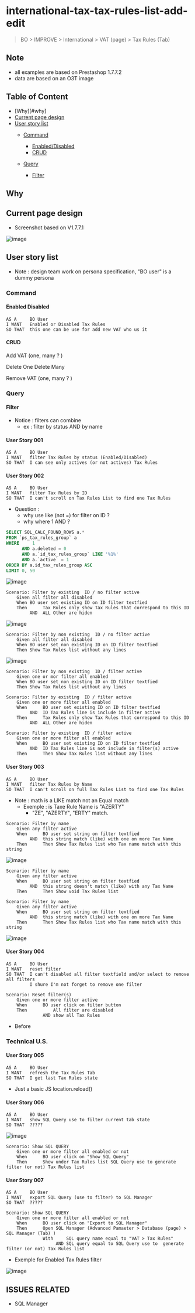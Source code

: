 # international-tax-tax-rules-list-add-edit 


> BO > IMPROVE > International > VAT (page) > Tax Rules (Tab) 

## Note 
* all examples are based on Prestashop 1.7.7.2 
* data are based on an O3T image 

## Table of Content 
* [Why][#why]
* [Current page design](#current-page-design)
* [User story list ](#user-story-list) 
   * [Command](#command) 
      * [Enabled/Disabled](#enabled-disabled)  
      * [CRUD](#crud) 

   * [Query](#query)
      * [Filter](#filter) 

## Why 


## Current page design 
* Screenshot based on V1.7.7.1
 
![image](https://user-images.githubusercontent.com/79218263/110769969-0f942780-8259-11eb-9559-57aea9d9348d.png)


## User story list 
* Note : design team work on persona specification, "BO user" is a dummy persona 

### Command 
#### Enabled Disabled  
```
AS A     BO User 
I WANT   Enabled or Disabled Tax Rules     
SO THAT  this one can be use for add new VAT who us it 

```


#### CRUD 


Add VAT (one, many ? ) 



Delete One 
Delete Many

Remove VAT (one, many ? ) 

### Query 
#### Filter 
* Notice : filters can combine
  * ex : filter by status AND by name
     
#### User Story 001 
   

```
AS A     BO User 
I WANT   filter Tax Rules by status (Enabled/Disabled)    
SO THAT  I can see only actives (or not actives) Tax Rules 
```

#### User Story 002 
```
AS A     BO User 
I WANT   filter Tax Rules by ID    
SO THAT  I can't scroll on Tax Rules List to find one Tax Rules  
```
  
* Question  : 
   * why use like (not =) for filter on ID ? 
   * why where 1 AND ? 
```sql 
SELECT SQL_CALC_FOUND_ROWS a.* 
FROM `ps_tax_rules_group` a 
WHERE     1 
      AND a.deleted = 0 
      AND a.`id_tax_rules_group` LIKE '%1%' 
      AND a.`active` = 1 
ORDER BY a.id_tax_rules_group ASC 
LIMIT 0, 50
```

![image](https://user-images.githubusercontent.com/79218263/110779979-7a972b80-8264-11eb-9881-1dce1538d0a0.png)




```
Scenario: Filter by existing  ID / no filter active  
    Given all filter all disabled 
    When BO user set existing ID on ID filter textfied 
    Then      Tax Rules only show Tax Rules that correspond to this ID
         AND  ALL Other are hiden
```
![image](https://user-images.githubusercontent.com/79218263/110777152-19218d80-8261-11eb-9382-4c570419ab55.png)


```
Scenario: Filter by non existing  ID / no filter active 
    Given all filter all disabled 
    When BO user set non existing ID on ID filter textfied 
    Then Show Tax Rules list without any lines 
```         
![image](https://user-images.githubusercontent.com/79218263/110776099-f773d680-825f-11eb-8d10-342b787d58e8.png)


```
Scenario: Filter by non existing  ID / filter active  
    Given one or mor filter all enabled 
    When BO user set non existing ID on ID filter textfied 
    Then Show Tax Rules list without any lines  
```

```
Scenario: Filter by existing  ID / filter active  
    Given one or more filter all enabled 
    When      BO user set existing ID on ID filter textfied 
         AND  ID Tax Rules line is include in filter active
    Then      Tax Rules only show Tax Rules that correspond to this ID
         AND  ALL Other are hiden 
```

```
Scenario: Filter by existing  ID / filter active  
    Given one or more filter all enabled 
    When      BO user set existing ID on ID filter textfied 
         AND  ID Tax Rules line is not include in filter(s) active 
    Then      Then Show Tax Rules list without any lines 
```

#### User Story 003
```
AS A     BO User 
I WANT   filter Tax Rules by Name    
SO THAT  I can't scroll on full Tax Rules List to find one Tax Rules  
```
* Note : math is a LIKE match not an Equal match 
   * Exemple : is Taxe Rule Name is "AZERTY" 
     * "ZE", "AZERTY", "ERTY" match.   

```
Scenario: Filter by name 
    Given any filter active  
    When      BO user set string on filter textfied 
         AND  this string match (like) with one on more Tax Name  
    Then      Then Show Tax Rules list who Tax name match with this string  
```

![image](https://user-images.githubusercontent.com/79218263/110789508-40cc2200-8270-11eb-9770-f8a4f5e91e44.png)


```
Scenario: Filter by name 
    Given any filter active  
    When      BO user set string on filter textfied 
         AND  this string doesn't match (like) with any Tax Name  
    Then      Then Show void Tax Rules list 
```
```
Scenario: Filter by name 
    Given any filter active  
    When      BO user set string on filter textfied 
         AND  this string match (like) with one on more Tax Name  
    Then      Then Show Tax Rules list who Tax name match with this string  
```

![image](https://user-images.githubusercontent.com/79218263/110789508-40cc2200-8270-11eb-9770-f8a4f5e91e44.png)






#### User Story 004
```
AS A     BO User 
I WANT   reset filter    
SO THAT  I can't disabled all filter textfield and/or select to remove all filters
         I shure I'm not forget to remove one filter 
```

```
Scenario: Reset filter(s)
    Given one or more filter active  
    When      BO user click on filter button
    Then          All filter are disabled 
              AND show all Tax Rules 
```

* Before 






### Technical U.S. 
#### User Story 005
```
AS A     BO User 
I WANT   refresh the Tax Rules Tab    
SO THAT  I get last Tax Rules state   
```

* Just a basic JS location.reload()

#### User Story 006
```
AS A     BO User 
I WANT   show SQL Query use to filter current tab state    
SO THAT  ?????
```

![image](https://user-images.githubusercontent.com/79218263/110787852-24c78100-826e-11eb-9bd1-c5c768b6adb5.png)


```
Scenario: Show SQL QUERY 
    Given one or more filter all enabled or not 
    When      BO user click on "Show SQL Query" 
    Then      Show under Tax Rules list SQL Query use to generate filter (or not) Tax Rules list    
```


#### User Story 007
```
AS A     BO User 
I WANT   export SQL Query (use to filter) to SQL Manager   
SO THAT  ?????
```

```
Scenario: Show SQL QUERY 
    Given one or more filter all enabled or not 
    When      BO user click on "Export to SQL Manager" 
    Then      Open SQL Manager (Advanced Pamaeter > Database (page) > SQL Manager (Tab) )     
              With     SQL query name equal to "VAT > Tax Rules"
                   AND SQL query equal to SQL Query use to  generate filter (or not) Tax Rules list
```

* Exemple for Enabled Tax Rules filter 

![image](https://user-images.githubusercontent.com/79218263/110788663-3198a480-826f-11eb-95c8-b44401e3fb93.png)











## ISSUES RELATED
* SQL Manager 

